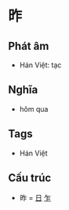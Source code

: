 # 昨

## Phát âm
* Hán Việt: tạc

## Nghĩa
* hôm qua

## Tags
* Hán Việt

## Cấu trúc
* 昨 = [日](日.md) [乍](乍.md)

<script>window.HANZI_FIELD='昨';</script>